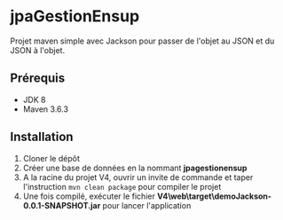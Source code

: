 # jpaGestionEnsup

Projet maven simple avec Jackson pour passer de l'objet au JSON et du JSON à l'objet.

## Prérequis

- JDK 8
- Maven 3.6.3

## Installation

1. Cloner le dépôt
2. Créer une base de données en la nommant **jpagestionensup**
3. A la racine du projet V4, ouvrir un invite de commande et taper l'instruction `mvn clean package` pour compiler le projet
4. Une fois compilé, exécuter le fichier **V4\web\target\demoJackson-0.0.1-SNAPSHOT.jar** pour lancer l'application

